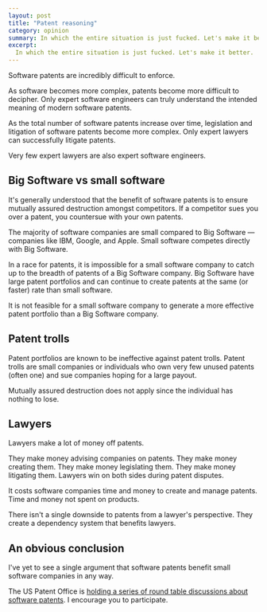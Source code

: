 ```yaml
---
layout: post
title: "Patent reasoning"
category: opinion
summary: In which the entire situation is just fucked. Let's make it better.
excerpt:
  In which the entire situation is just fucked. Let's make it better.
---
```


Software patents are incredibly difficult to enforce.

As software becomes more complex, patents become more difficult to decipher. Only expert software engineers can truly understand the intended meaning of modern software patents.

As the total number of software patents increase over time, legislation and litigation of software patents become more complex. Only expert lawyers can successfully litigate patents.

Very few expert lawyers are also expert software engineers.

## Big Software vs small software

It's generally understood that the benefit of software patents is to ensure mutually assured destruction amongst competitors. If a competitor sues you over a patent, you countersue with your own patents.

The majority of software companies are small compared to Big Software — companies like IBM, Google, and Apple. Small software competes directly with Big Software.

In a race for patents, it is impossible for a small software company to catch up to the breadth of patents of a Big Software company. Big Software have large patent portfolios and can continue to create patents at the same (or faster) rate than small software.

It is not feasible for a small software company to generate a more effective patent portfolio than a Big Software company.

## Patent trolls

Patent portfolios are known to be ineffective against patent trolls. Patent trolls are small companies or individuals who own very few unused patents (often one) and sue companies hoping for a large payout.

Mutually assured destruction does not apply since the individual has nothing to lose.

## Lawyers

Lawyers make a lot of money off patents.

They make money advising companies on patents. They make money creating them. They make money legislating them. They make money litigating them. Lawyers win on both sides during patent disputes.

It costs software companies time and money to create and manage patents. Time and money not spent on products.

There isn't a single downside to patents from a lawyer's perspective. They create a dependency system that benefits lawyers.

## An obvious conclusion

I've yet to see a single argument that software patents benefit small software companies in any way.

The US Patent Office is [holding a series of round table discussions about software patents](http://www.groklaw.net/article.php?story=20130104012214868). I encourage you to participate.
